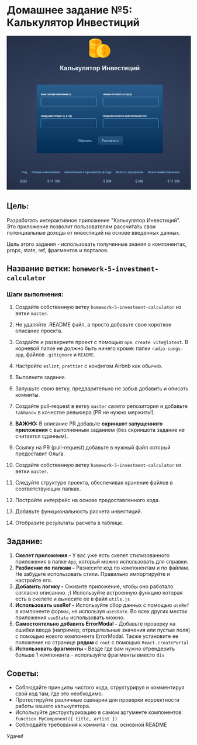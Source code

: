 # Домашнее задание №5: Калькулятор Инвестиций

![Alt text](image.png)

## Цель:

Разработать интерактивное приложение "Калькулятор Инвестиций". Это приложение позволит пользователям рассчитать свои потенциальные доходы от инвестиций на основе введенных данных.

Цель этого задания - использовать полученные знания о компонентах, props, state, ref, фрагментов и порталов.

## Название ветки: `homework-5-investment-calculator`

### Шаги выполнения:

1. Создайте собственную ветку `homework-5-investment-calculator` из ветки `master`.
2. Не удаляйте .README файл, а просто добавьте свое короткое описание проекта.
3. Создайте и разверните проект с помощью `npm create vite@latest`. В корневой папке не должно быть ничего кроме: папки `radio-songs-app`, файлов `.gitignore` и `README`.
4. Настройте `eslint`, `prettier` с конфигом Airbnb как обычно.
5. Выполните задание.
6. Запушьте свою ветку, предварительно не забыв добавить и описать коммиты.
7. Создайте pull-request в ветку `master` _своего_ репозитория и добавьте `takhanov` в качестве ревьюера (PR не нужно мержить!).
8. **ВАЖНО:** В описание PR добавьте **скриншот запущенного приложения** с выполненным заданием (без скриншота задание не считается сданным).
9. Ссылку на PR (pull-request) добавьте в нужный файл который предоставит Ольга.

10. Создайте собственную ветку `homework-5-investment-calculator` из ветки `master`.
11. Следуйте структуре проекта, обеспечивая хранение файлов в соответствующих папках.
12. Постройте интерфейс на основе предоставленного кода.
13. Добавьте функциональность расчета инвестиций.
14. Отобразите результаты расчета в таблице.

## Задание:

1. **Скелет приложения -** У вас уже есть скелет стилизованного приложения в папке `App`, который можно использовать для справки.
2. **Разбиение по папкам -** Разнесите код по компонентам и по файлам. Не забудьте использовать стили. Правильно импортируйте и настройте его.
3. **Добавить логику -** Оживите приложение, чтобы оно работало согласно описанию. ;) Используйте встроенную функцию которая есть в скелете и вынесите ее в файл `utils.js`
4. **Использовать useRef -** Используйте сбор данных с помощью `useRef` в компоненте формы, не используя `useState`. Во всех других местах приложения `useState` использовать можно.
5. **Самостоятельно добавить ErrorModal -** Добавьте проверку на ошибки ввода (например, отрицательные значения или пустые поля) c помощью нового компонента ErrorModal. Также установите ее положение на странице **рядом** с `root` с помощью `React.createPortal`
6. **Использовать фрагменты -** Везде где вам нужно отрендерить больше 1 компонента - используйте фрагменты вместо `div`

## Советы:

- Соблюдайте принципы чистого кода, структурируя и комментируя свой код там, где это необходимо.
- Протестируйте различные сценарии для проверки корректности работы вашего калькулятора.
- Используйте деструктуризацию в самом аргументе компонентов: `function MyComponent({ title, artist })`
- Cоблюдайте требования к коммита - см. основной README

Удачи!
